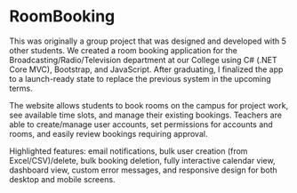 # RoomBooking

This was originally a group project that was designed and developed with 5 other students. We created a room booking application for the Broadcasting/Radio/Television department at our College using C# (.NET Core MVC), Bootstrap, and JavaScript.
After graduating, I finalized the app to a launch-ready state to replace the previous system in the upcoming terms.

The website allows students to book rooms on the campus for project work, see available time slots, and manage their existing bookings.
Teachers are able to create/manage user accounts, set permissions for accounts and rooms, and easily review bookings requiring approval.

Highlighted features: email notifications, bulk user creation (from Excel/CSV)/delete, bulk booking deletion, fully interactive calendar view, dashboard view, custom error messages, and responsive design for both desktop and mobile screens.
